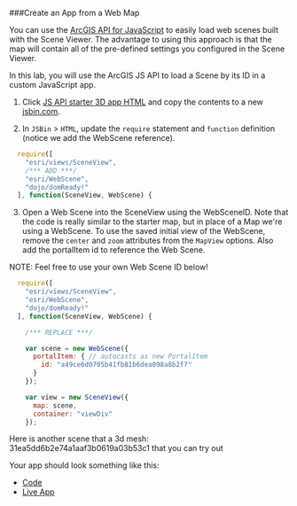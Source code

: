 ###Create an App from a Web Map

You can use the [ArcGIS API for JavaScript](https://developers.arcgis.com/javascript/) to easily load web scenes built with the Scene Viewer. The advantage to using this approach is that the map will contain all of the pre-defined settings you configured in the Scene Viewer. 

In this lab, you will use the ArcGIS JS API to load a Scene by its ID in a custom JavaScript app. 

1. Click [JS API starter 3D app HTML](../../jsapi/create_starter_map_3d/index.html) and copy the contents to a new [jsbin.com](http://jsbin.com).

2. In `JSBin` > `HTML`, update the `require` statement and `function` definition (notice we add the WebScene reference).

```javascript
  require([
    "esri/views/SceneView",
    /*** ADD ***/
    "esri/WebScene",
    "dojo/domReady!"
  ], function(SceneView, WebScene) {
```

3. Open a Web Scene into the SceneView using the WebSceneID. Note that the code is really similar to the starter map, but in place of a Map we're using a WebScene. To use the saved initial view of the WebScene, remove the `center` and `zoom` attributes from the `MapView` options.  Also add the portalItem id to reference the Web Scene.
	
  NOTE: Feel free to use your own Web Scene ID below!

```javascript
  require([
    "esri/views/SceneView",
    "esri/WebScene",
    "dojo/domReady!"
  ], function(SceneView, WebScene) {

    /*** REPLACE ***/

    var scene = new WebScene({
      portalItem: { // autocasts as new PortalItem
        id: "a49ce6d0705b41fb81b6dea098a8b2f7"
      }
    });

    var view = new SceneView({
      map: scene,
      container: "viewDiv"
    });
```
Here is another scene that a 3d mesh: 31ea5dd6b2e74a1aaf3b0619a03b53c1 that you can try out

Your app should look something like this:
 * [Code](index.html)
 * [Live App](http://jofraley.github.io/Hacking_JavaScript/labs/webmap_apps/create_jsapi_scene_app/index.html)



